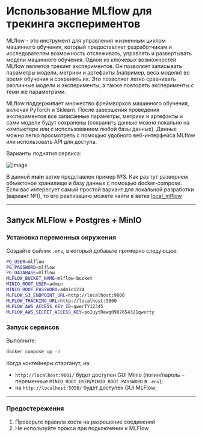# Использование MLflow для трекинга экспериментов

MLflow - это инструмент для управления жизненным циклом машинного обучения, который предоставляет разработчикам и исследователям возможность отслеживать, управлять и развертывать модели машинного обучения. Одной из ключевых возможностей MLflow является трекинг экспериментов.  Он позволяет записывать параметры модели, метрики и артефакты (например, веса модели) во время обучения и сохранять их. Это позволяет легко сравнивать различные модели и эксперименты, а также повторять эксперименты с теми же параметрами.


MLflow поддерживает множество фреймворков машинного обучения, включая PyTorch и Sklearn. После завершения проведения экспериментов все записанные параметры, метрики и артефакты и сами модели будут сохранены (сохранить данные можно локально на компьютере или с использованием любой базы данных). Данные можно легко просмотреть с помощью удобного веб-интерфейса MLflow или использовать API для доступа.

Варианты поднятия сервиса:

![image](https://github.com/user-attachments/assets/13cda00d-54c5-4554-a76f-9c2ce5a4eb1d)

В данной **main** ветке представлен пример №3. Как раз тут развернем объектоное хранилище и базу данных с помощью docker-compose. <br/>
Если вас интересует самый простой вариант для локальной разработки (вариант №1), то его реализацию можете найти в ветке [local_mlflow](https://github.com/Koldim2001/MLflow_tracking/tree/local_mlflow)

---

## Запуск MLFlow + Postgres + MinIO

### Установка переменных окружения

Создайте файлик `.env`, в который добавьте примерно следующее:

```bash
PG_USER=mlflow
PG_PASSWORD=mlflow
PG_DATABASE=mlflow
MLFLOW_BUCKET_NAME=mlflow-bucket
MINIO_ROOT_USER=admin
MINIO_ROOT_PASSWORD=admin1234
MLFLOW_S3_ENDPOINT_URL=http://localhost:9000
MLFLOW_TRACKING_URL=http://localhost:5000
MLFLOW_AWS_ACCESS_KEY_ID=qwerTY12345
MLFLOW_AWS_SECRET_ACCESS_KEY=poIuytRewq0987654321qwerty
```

### Запуск сервисов

Выполните:

```bash
docker compose up -d
```

Когда контейнеры стартанут, на: 

* `http://localhost:9001/` будет доступен GUI Minio (логин/пароль – переменные `MINIO_ROOT_USER`/`MINIO_ROOT_PASSWORD` в `.env`);
* на `http://localhost:5050/` будет доступен GUI MLFlow;

---

### Предостережения

1. Проверьте правила хоста на разрешение соединений
2. Не используйте прокси при подключении к MLFlow 